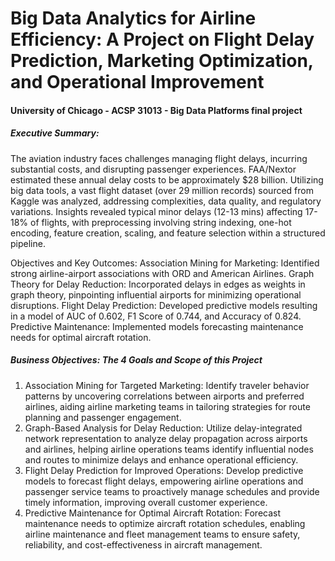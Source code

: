 # Big Data Analytics for Airline Efficiency: A Project on Flight Delay Prediction, Marketing Optimization, and Operational Improvement
#### University of Chicago - ACSP 31013 - Big Data Platforms final project
##### Executive Summary:
The aviation industry faces challenges managing flight delays, incurring substantial costs, and disrupting passenger experiences. FAA/Nextor estimated these annual delay costs to be approximately $28 billion. Utilizing big data tools, a vast flight dataset (over 29 million records) sourced from Kaggle was analyzed, addressing complexities, data quality, and regulatory variations. Insights revealed typical minor delays (12-13 mins) affecting 17-18% of flights, with preprocessing involving string indexing, one-hot encoding, feature creation, scaling, and feature selection within a structured pipeline.

Objectives and Key Outcomes:
Association Mining for Marketing: Identified strong airline-airport associations with ORD and American Airlines.
Graph Theory for Delay Reduction: Incorporated delays in edges as weights in graph theory, pinpointing influential airports for minimizing operational disruptions.
Flight Delay Prediction: Developed predictive models resulting in a model of AUC of 0.602, F1 Score of 0.744, and Accuracy of 0.824.
Predictive Maintenance: Implemented models forecasting maintenance needs for optimal aircraft rotation.

##### Business Objectives: The 4 Goals and Scope of this Project
1. Association Mining for Targeted Marketing: Identify traveler behavior patterns by uncovering correlations between airports and preferred airlines, aiding airline marketing teams in tailoring strategies for route planning and passenger engagement.
2. Graph-Based Analysis for Delay Reduction: Utilize delay-integrated network representation to analyze delay propagation across airports and airlines, helping airline operations teams identify influential nodes and routes to minimize delays and enhance operational efficiency.
3. Flight Delay Prediction for Improved Operations: Develop predictive models to forecast flight delays, empowering airline operations and passenger service teams to proactively manage schedules and provide timely information, improving overall customer experience.
4. Predictive Maintenance for Optimal Aircraft Rotation: Forecast maintenance needs to optimize aircraft rotation schedules, enabling airline maintenance and fleet management teams to ensure safety, reliability, and cost-effectiveness in aircraft management.
